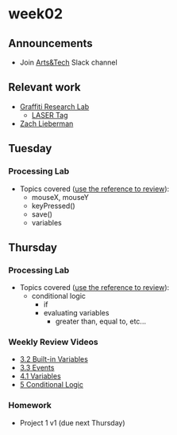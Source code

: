 # week02

## Announcements

+ Join [Arts&Tech](https://join.slack.com/t/oberlin-art-tech/shared_invite/enQtNDMxMjM3MTY3Mjk5LTMwNWJkOTM0ZTE5YzJmOTljYzliNmIyN2VhYjFhZDI2NDQ5OTVjYjQ4NzFjYjBlMzgyNGZlNTQxYWNjMGNmNzk) Slack channel

## Relevant work

+ [Graffiti Research Lab](http://www.graffitiresearchlab.com/blog/)
	+ [LASER Tag](http://www.graffitiresearchlab.com/blog/projects/laser-tag/)
+ [Zach Lieberman](https://www.instagram.com/zach.lieberman/?hl=en)

## Tuesday

### Processing Lab

+ Topics covered ([use the reference to review](https://processing.org/reference/)):
	+ mouseX, mouseY
	+ keyPressed()
	+ save()
	+ variables


## Thursday

### Processing Lab

+ Topics covered ([use the reference to review](https://processing.org/reference/)):
	+ conditional logic
		+ if
		+ evaluating variables
			+ greater than, equal to, etc...

### Weekly Review Videos

+ [3.2 Built-in Variables](https://www.youtube.com/watch?v=ibW4oA7-n8I&index=2&list=PLRqwX-V7Uu6by61pbhdvyEpIeymlmnXzD)
+ [3.3 Events](https://www.youtube.com/watch?v=UvSjtiW-RH8&index=3&list=PLRqwX-V7Uu6by61pbhdvyEpIeymlmnXzD)
+ [4.1 Variables](https://www.youtube.com/watch?v=B-ycSR3ntik)
+ [5 Conditional Logic](https://www.youtube.com/watch?v=wsI6N9hfW7E&list=PLRqwX-V7Uu6YqykuLs00261JCqnL_NNZ_)

### Homework

+ Project 1 v1 (due next Thursday)
